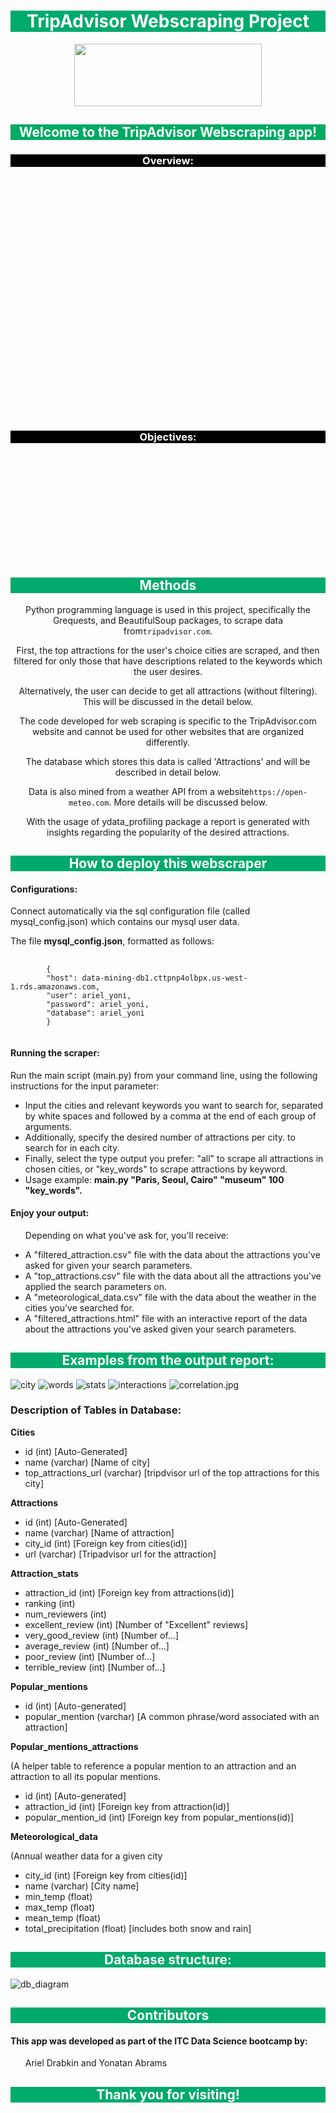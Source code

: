 <div style="background-color:#00AA6C; color:white; text-align:center">
    <h1>TripAdvisor Webscraping Project</h1>
</div>

<div style="text-align:center">
    <img src="https://static.tacdn.com/img2/brand_refresh/Tripadvisor_lockup_horizontal_secondary_registered.svg" width="300" height="100">
</div>
<div style="background-color:#00AA63; color:white; text-align:center">
    <h2>Welcome to the TripAdvisor Webscraping app!</h2>
</div><div style="background-color:#000000; color:white; text-align:center">
    <h3><strong>Overview:</strong></h3>
</div>
<div style="color:white; text-align:justify; padding:20px">
    <p>The purpose of this app is to compare the quality of tourist attractions in tourist cities worldwide, users can input the name of any city in the world that they are interested in researching, as well as keywords related to their specific interests. The web scraper will filter the scraped data to only include tourist attractions that have descriptions related to the specified keywords.</p>
    <p>The app allows users to use a command line interface to scrape TripAdvisor.com for data on tourist attraction popularity in selected cities based on chosen keywords. The data provides insights into the most popular tourist destinations in a given city, allowing users to plan their travel itineraries more efficiently.</p>
    <p>Additionally, the scraper provides relevant meteorological data for the destinations where attraction data is being collected.<p>  
    <p>The web scraper will filter the scraped data to only include tourist attractions that have descriptions related to the specified keywords which a user wants.</p>
</div>

<div style="background-color:#000000; color:white; text-align:center">
    <h3><strong>Objectives:</strong></h3>
</div>

<div style="color:white; text-align:left">
    <ul>
        <li>To scrape data from <strong>TripAdvisor.com</strong> related to the top tourist attractions in all tourist cities.
        <li>To gather relevant data from weather <strong>APIs</strong> to contribute to a holistic picture of a tourist city in conjunction with the top tourist attractions.
        <li>To explore and summarize the popularity of the tourist attractions related to users interested in the desired major cities.
        <li>To conduct statistical analysis for comparison of the collected data to test hypotheses related to the user's objectives.
        <li>To contribute to the development of tourism strategies that can leverage the centrality and prestige of cities' major rivers to attract more tourists.
        </li>
    </ul>
</div>
<div style="background-color:#00AA6C; color:white; text-align:center">
    <h2>Methods</h2>
</div>
<div style="text-align:center; ">
    <p>Python programming language is used in this project, specifically the Grequests, and BeautifulSoup packages, to scrape data from<code>tripadvisor.com</code>.<p>
    <p>First, the top attractions for the user's choice cities are scraped, and then filtered for only those that have descriptions related to the keywords which the user desires.<p>
    <p>Alternatively, the user can decide to get all attractions (without filtering). This will be discussed in the detail below.</p>
    <p>The code developed for web scraping is specific to the TripAdvisor.com website and cannot be used for other websites that are organized differently.<p>
    <p>The database which stores this data is called 'Attractions' and will be described in detail below.</p>
    <p>Data is also mined from a weather API from a website<code>https://open-meteo.com</code>. More details will be discussed below.</p>
    <p>With the usage of ydata_profiling package a report is generated with insights regarding the popularity of the desired attractions.<p>
</div>
<div style="background-color:#00AA6C; color:white; text-align:center">
    <h2>How to deploy this webscraper</h2>
</div>
<p style="text-align:left; ">
<h4>Configurations:</h4>
<p>
    Connect automatically via the sql configuration file (called mysql_config.json) which contains our mysql user data.<br>
</p>
<p>
   The file <strong>mysql_config.json</strong>, formatted as follows:
</p>
<pre>
    <code style="padding: 10px;">
        {
        "host": data-mining-db1.cttpnp4olbpx.us-west-1.rds.amazonaws.com,
        "user": ariel_yoni,
        "password": ariel_yoni,
        "database": ariel_yoni
        }
    </code>
</pre>

<h4>Running the scraper:</h4>
<p>Run the main script (main.py) from your command line, using the following instructions for the input parameter:</p>
<ul>
    <li> Input the cities and relevant keywords you want to search for, separated by white
    spaces and followed by a comma at the end of each group of arguments.
    <li> Additionally, specify the desired number of attractions per city.
    to search for in each city.
    <li>Finally, select the type output you prefer: "all" to scrape all attractions in chosen cities,
    or "key_words" to scrape attractions by keyword.
    <li>Usage example:  <strong>main.py "Paris, Seoul, Cairo" "museum" 100 "key_words".</strong>
    </li>
</ul>

<h4>Enjoy your output:</h4>
<ul>
    <p>Depending on what you've ask for, you'll receive:
    <li>A "filtered_attraction.csv" file with the data about the attractions you've asked for given your search parameters.<br>
    <li>A "top_attractions.csv" file with the data about all the attractions you've applied the search parameters on.<br>
    <li>A "meteorological_data.csv" file with the data about the weather in the cities you've searched for.<br>
    <li>A "filtered_attractions.html" file with an interactive report of the data about the attractions you've asked given your search parameters.<br>
    </li>
</ul>

<div style="background-color:#00AA6C; color:white; text-align:center">
    <h2>Examples from the output report:</h2>
</div>

![city](https://github.com/ArielDrabkin/Tourism_Scraper/blob/master/city.jpg)
![words](https://github.com/ArielDrabkin/Tourism_Scraper/blob/master/words.png)
![stats](https://github.com/ArielDrabkin/Tourism_Scraper/blob/master/stats.jpg)
![interactions](https://github.com/ArielDrabkin/Tourism_Scraper/blob/master/interactions.jpg)
![correlation.jpg](https://github.com/ArielDrabkin/Tourism_Scraper/blob/master/correlation.jpg)

<div style="text-align:left">
    <h3>Description of Tables in Database:</h3>
    <p><strong>Cities</strong></p>
    <ul>
        <li> id (int) [Auto-Generated]
        <li> name (varchar) [Name of city]
        <li> top_attractions_url (varchar) [tripdvisor url of the top attractions for this city]
        </li>
    </ul>
    <p><strong>Attractions</strong></p>
    <ul>
        <li> id (int) [Auto-Generated]
        <li> name (varchar) [Name of attraction]
        <li> city_id (int) [Foreign key from cities(id)]
        <li> url (varchar) [Tripadvisor url for the attraction]
        </li>
    </ul>
    <p><strong>Attraction_stats</strong></p>
    <ul>
        <li> attraction_id (int) [Foreign key from attractions(id)]
        <li> ranking (int)
        <li> num_reviewers (int)
        <li> excellent_review (int) [Number of "Excellent" reviews]
        <li> very_good_review (int) [Number of...]
        <li> average_review (int) [Number of...]
        <li> poor_review (int) [Number of...]
        <li> terrible_review (int) [Number of...]
        </li>
    </ul>
    <p><strong>Popular_mentions</strong></p>
    <ul>
        <li> id (int) [Auto-generated]
        <li> popular_mention (varchar) [A common phrase/word associated with an attraction]
        </li>
    </ul>
    <p><strong>Popular_mentions_attractions</strong></p>
    <p>(A helper table to reference a popular mention to an attraction and an attraction to all its popular mentions.</p>
    <ul>
        <li> id (int) [Auto-generated]
        <li> attraction_id (int) [Foreign key from attraction(id)]
        <li> popular_mention_id (int) [Foreign key from popular_mentions(id)]
        </li>
    </ul>
    <p><strong>Meteorological_data</strong></p>
    <p>(Annual weather data for a given city</p>
    <ul>
        <li> city_id (int) [Foreign key from cities(id)]
        <li> name (varchar) [City name]
        <li> min_temp (float)
        <li> max_temp (float)
        <li> mean_temp (float)
        <li> total_precipitation (float) [includes both snow and rain]
    </li>
    </ul>
</div>

<div style="background-color:#00AA6C; color:white; text-align:center">
    <h2>Database structure:</h2>
</div>

![db_diagram](https://github.com/ArielDrabkin/Tourism_Scraper/blob/readme/db_diagram.png)

<div style="background-color:#00AA6C; color:white; text-align:center">
    <h2>Contributors</h2>
</div>

<div style="text-align:left;">
<h4>This app was developed as part of the ITC Data Science bootcamp by:</h4>
<ul>
    Ariel Drabkin and Yonatan Abrams
</ul>
</div>

<div style="background-color:#00AA6C; color:white; text-align:center">
    <h2>Thank you for visiting!</h2>
</div>



<div style="background-color:#00AA6C; text-align:center; color:#00AA6C"></div>
